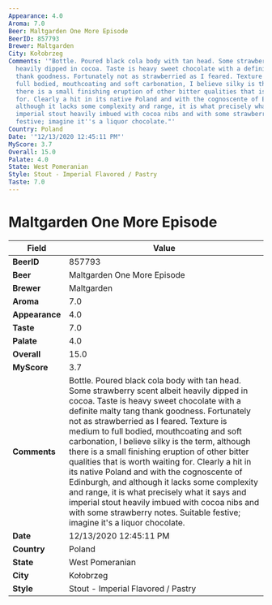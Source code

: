 ```yaml
---
Appearance: 4.0
Aroma: 7.0
Beer: Maltgarden One More Episode
BeerID: 857793
Brewer: Maltgarden
City: Kołobrzeg
Comments: '"Bottle. Poured black cola body with tan head. Some strawberry scent albeit
  heavily dipped in cocoa. Taste is heavy sweet chocolate with a definite malty tang
  thank goodness. Fortunately not as strawberried as I feared. Texture is medium to
  full bodied, mouthcoating and soft carbonation, I believe silky is the term, although
  there is a small finishing eruption of other bitter qualities that is worth waiting
  for. Clearly a hit in its native Poland and with the cognoscente of Edinburgh, and
  although it lacks some complexity and range, it is what precisely what it says and
  imperial stout heavily imbued with cocoa nibs and with some strawberry notes. Suitable
  festive; imagine it''s a liquor chocolate."'
Country: Poland
Date: '"12/13/2020 12:45:11 PM"'
MyScore: 3.7
Overall: 15.0
Palate: 4.0
State: West Pomeranian
Style: Stout - Imperial Flavored / Pastry
Taste: 7.0
---
```


# Maltgarden One More Episode

| Field         | Value |
|---------------|-------|
| **BeerID** | 857793 |
| **Beer** | Maltgarden One More Episode |
| **Brewer** | Maltgarden |
| **Aroma** | 7.0 |
| **Appearance** | 4.0 |
| **Taste** | 7.0 |
| **Palate** | 4.0 |
| **Overall** | 15.0 |
| **MyScore** | 3.7 |
| **Comments** | Bottle. Poured black cola body with tan head. Some strawberry scent albeit heavily dipped in cocoa. Taste is heavy sweet chocolate with a definite malty tang thank goodness. Fortunately not as strawberried as I feared. Texture is medium to full bodied, mouthcoating and soft carbonation, I believe silky is the term, although there is a small finishing eruption of other bitter qualities that is worth waiting for. Clearly a hit in its native Poland and with the cognoscente of Edinburgh, and although it lacks some complexity and range, it is what precisely what it says and imperial stout heavily imbued with cocoa nibs and with some strawberry notes. Suitable festive; imagine it's a liquor chocolate. |
| **Date** | 12/13/2020 12:45:11 PM |
| **Country** | Poland |
| **State** | West Pomeranian |
| **City** | Kołobrzeg |
| **Style** | Stout - Imperial Flavored / Pastry |
